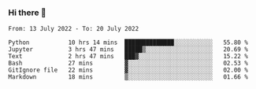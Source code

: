 ### Hi there 👋

<!--START_SECTION:waka-->

```text
From: 13 July 2022 - To: 20 July 2022

Python           10 hrs 14 mins  ██████████████░░░░░░░░░░░   55.80 %
Jupyter          3 hrs 47 mins   █████▒░░░░░░░░░░░░░░░░░░░   20.69 %
Text             2 hrs 47 mins   ███▓░░░░░░░░░░░░░░░░░░░░░   15.22 %
Bash             27 mins         ▓░░░░░░░░░░░░░░░░░░░░░░░░   02.53 %
GitIgnore file   22 mins         ▓░░░░░░░░░░░░░░░░░░░░░░░░   02.00 %
Markdown         18 mins         ▒░░░░░░░░░░░░░░░░░░░░░░░░   01.66 %
```

<!--END_SECTION:waka-->
